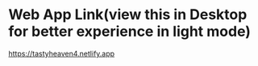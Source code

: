 # Web App Link(view this in Desktop for better experience in light mode)
https://tastyheaven4.netlify.app
